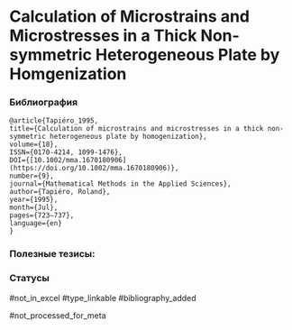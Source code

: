 # Calculation of Microstrains and Microstresses in a Thick Non-symmetric Heterogeneous Plate by Homgenization

### Библиография
```
@article{Tapiéro_1995,
title={Calculation of microstrains and microstresses in a thick non-symmetric heterogeneous plate by homogenization},
volume={18},
ISSN={0170-4214, 1099-1476},
DOI={[10.1002/mma.1670180906](https://doi.org/10.1002/mma.1670180906)},
number={9},
journal={Mathematical Methods in the Applied Sciences},
author={Tapiéro, Roland},
year={1995},
month={Jul},
pages={723–737},
language={en}
}
```

### Полезные тезисы:

### Статусы
#not_in_excel 
#type_linkable 
#bibliography_added

#not_processed_for_meta
